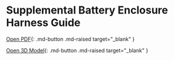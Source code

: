 # Supplemental Battery Enclosure Harness Guide

[Open PDF](guide.pdf){: .md-button .md-raised target="_blank" }

[Open 3D Model](model.html){: .md-button .md-raised target="_blank" }

